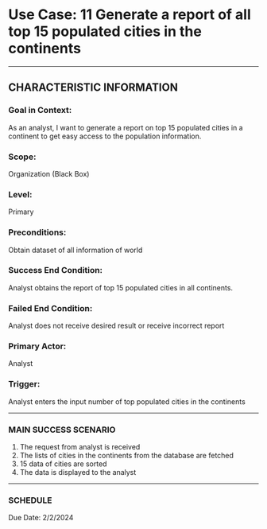# Use Case: 11 	Generate a report of all top 15 populated cities in the continents

----------------------
## CHARACTERISTIC INFORMATION
### Goal in Context: 
As an analyst, I want to generate a report on top 15 populated cities in a continent to get easy access to the population information.
### Scope: 
Organization (Black Box)
### Level: 
Primary
### Preconditions: 
Obtain dataset of all information of world
### Success End Condition: 
Analyst obtains the report of top 15 populated cities in all continents.
### Failed End Condition: 
Analyst does not receive desired result or receive incorrect report
### Primary Actor: 
Analyst
### Trigger: 
Analyst enters the input number of top populated cities in the continents

----------------------
### MAIN SUCCESS SCENARIO
1.	The request from analyst is received
2.	The lists of cities in the continents from the database are fetched
3.	15 data of cities are sorted
4.	The data is displayed to the analyst
----------------------
### SCHEDULE
Due Date: 2/2/2024